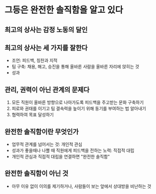 # 그등은 완전한 솔직함을 알고 있다

## 최고의 상사는 감정 노동의 달인

## 최고의 상사는 세 가지를 잘한다
- 조언: 피드백, 칭찬과 지적
- 팀 구축: 채용, 해고, 승진을 통해 올바른 사람을 올바른 자리에 앉히는 것
- 성과

## 관리, 권력이 아닌 관계의 문제다
1. 모든 직원이 올바른 방향으로 나아가도록 피드백을 주고받는 문화 구축하기
2. 피로와 권태를 이기고 팀 결속력을 높이기 위해 동기를 부여하는 법 알아내기
3. 협력하여 목표 달성하기


## 완전한 솔직함이란 무엇인가
- 업무적 관계를 넘어서는 것: 개인적 관심
- 성과가 좋을때나 나쁠 때 직원에게 피드백을 전하는 노력: 직접적 대립
- 개인적 관심과 직접적 대립을 연결하면 "완전한 솔직함"

## 완전한 솔직함이 아닌 것 
- 아무 이유 없이 이의를 제기하거나, 사람들이 보는 앞에서 상대방을 비난하는 것
